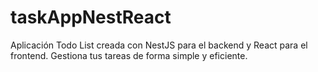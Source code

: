 # taskAppNestReact
Aplicación Todo List creada con NestJS para el backend y React para el frontend. Gestiona tus tareas de forma simple y eficiente.
